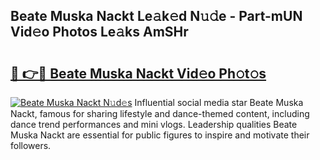 ## Beate Muska Nackt Le𝚊k𝚎d N𝚞𝚍e - Part-mUN Vid𝚎o Photos Le𝚊ks AmSHr

# <h2><a href="http://fb5upj.evod.top/?m=Beate+Muska+Nackt">🔗 👉🔴 Beate Muska Nackt Vid𝚎o Ph𝚘t𝚘s</a></h2>

[![Beate Muska Nackt N𝚞d𝚎s](https://i.imgur.com/8V9OHl7.gif)](http://fb5upj.evod.top/?m=Beate+Muska+Nackt)
Influential social media star Beate Muska Nackt, famous for sharing lifestyle and dance-themed content, including dance trend performances and mini vlogs. Leadership qualities Beate Muska Nackt are essential for public figures to inspire and motivate their followers. 
